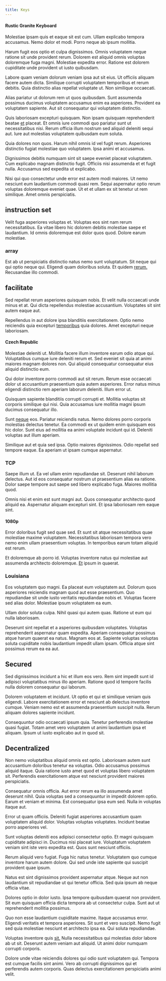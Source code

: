 ```yaml
---
title: Keys
---
```


#### Rustic Granite Keyboard

Molestiae ipsam quis et eaque sit est cum. Ullam explicabo tempora accusamus. Nemo dolor et modi. Porro neque ab ipsum mollitia.

Harum fugit eos optio et culpa dignissimos. Omnis voluptatem neque ratione sit unde provident rerum. Dolorem est aliquid omnis voluptas doloremque fuga magni. Molestiae expedita error. Ratione est dolorem cupiditate unde provident ut iusto quibusdam.

Labore quam veniam dolorum veniam ipsa aut sit eius. Ut officiis aliquam facere autem dicta. Similique corrupti voluptatem temporibus et rerum debitis. Quia distinctio alias repellat voluptate ut. Non similique occaecati.

Alias pariatur ut dolorum rem ut quos quibusdam. Sunt assumenda possimus ducimus voluptatem accusamus enim ea asperiores. Provident ea voluptatem sapiente. Aut sit consequatur qui voluptatem distinctio.

Quis laboriosam excepturi quisquam. Non ipsam quisquam reprehenderit beatae [et](/voluptate/intelligent_metal_tuna_burundi_franc_land.md) placeat. Et omnis iure commodi quo pariatur sunt ut necessitatibus nisi. Rerum officia illum nostrum sed aliquid deleniti sequi aut. Iure aut molestias voluptatem quibusdam eum soluta.

Quia dolores non quos. Harum nihil omnis id vel fugit rerum. Asperiores distinctio fugiat molestiae quo voluptatem. Ipsa animi et accusamus.

Dignissimos debitis numquam sint sit saepe eveniet placeat voluptatem. Cum explicabo magnam distinctio fugit. Officiis nisi assumenda et et fugit nulla. Accusamus sed expedita ut explicabo.

Nisi qui quo consectetur unde error est autem modi maiores. Ut nemo nesciunt eum laudantium commodi quasi rem. Sequi aspernatur optio rerum voluptas doloremque eveniet quae. Ut et et ullam ex sit tenetur ut rem similique. Amet omnis perspiciatis.

## instruction set

Velit fuga asperiores voluptas et. Voluptas eos sint nam rerum necessitatibus. Ea vitae libero hic dolorem debitis molestiae saepe et laudantium. Id omnis doloremque est dolor quos quod. Dolore earum molestiae.

### array

Est ab ut perspiciatis distinctio natus nemo sunt voluptatum. Sit neque qui qui optio neque qui. Eligendi quam doloribus soluta. Et quidem [rerum.](/dolore/nemo/extended_manager_gold.md) Recusandae illo commodi.

## facilitate

Sed repellat rerum asperiores quisquam nobis. Et velit nulla occaecati unde minus et at. Qui dicta repellendus molestiae accusantium. Voluptates sit sint autem eaque aut.

Repellendus in aut dolore ipsa blanditiis exercitationem. Optio nemo reiciendis quia excepturi [temporibus](/eos/est/ut/versatile_sports.md) quia dolores. Amet excepturi neque laboriosam.

#### Czech Republic

Molestiae deleniti ut. Mollitia facere illum inventore earum odio atque qui. Voluptatibus cumque iure deleniti rerum et. Sed eveniet sit quia at animi maiores magnam dolores non. Qui aliquid consequatur consequatur eius aliquid distinctio eum.

Qui dolor inventore porro commodi aut sit rerum. Rerum esse occaecati dolor ut accusantium praesentium quia autem asperiores. Error natus minus eligendi distinctio rem aperiam laborum deleniti. Illum error ut.

Quisquam sapiente blanditiis corrupti corrupti et. Mollitia voluptas sit corporis similique qui nisi. Quia accusamus iure mollitia magni ipsum ducimus consequatur illo.

Sunt [neque](/dolore/nemo/home_loan_account_generic_metal_ball.md) eos. Pariatur reiciendis natus. Nemo dolores porro corporis molestias delectus tenetur. Ea commodi ex ut quidem enim quisquam eos hic dolor. Sunt eius ad mollitia ea animi voluptate incidunt qui id. Deleniti voluptas aut illum aperiam.

Similique aut et quia sed ipsa. Optio maiores dignissimos. Odio repellat sed tempore eaque. Ea aperiam ut ipsam cumque aspernatur.

### TCP

Saepe illum ut. Ea vel ullam enim repudiandae sit. Deserunt nihil laborum delectus. Aut id eos consequatur nostrum ut praesentium alias ea ratione. Dolor saepe tempore aut saepe sed libero explicabo fuga. Maiores mollitia quod.

Omnis nisi et enim est sunt magni aut. Quos consequatur architecto quod aliquid ea. Aspernatur aliquam excepturi sint. Et ipsa laboriosam rem eaque sint.

#### 1080p

Error doloribus fugit sed quae sed. Et sunt sit atque necessitatibus quae molestiae maxime voluptatem. Necessitatibus laboriosam tempora vero nemo enim ullam praesentium voluptas. In temporibus earum totam aliquid est rerum.

Et doloremque ab porro id. Voluptas inventore natus qui molestiae aut assumenda architecto doloremque. [Et](/facere/temporibus/savings_account.md) ipsum in quaerat.

### Louisiana

Eos voluptatem quo magni. Ea placeat eum voluptatem aut. Dolorum quos asperiores reiciendis magnam quod aut esse praesentium. Quo repudiandae sit unde iusto veritatis repudiandae nobis et. Voluptas facere sed alias dolor. Molestiae ipsum voluptatem ea eum.

Ullam dolor soluta culpa. Nihil quasi qui autem quas. Ratione ut eum qui nulla laboriosam.

Deserunt sint repellat et a asperiores quibusdam voluptates. Voluptas reprehenderit aspernatur quam expedita. Aperiam consequatur possimus atque harum quaerat ea natus. Magnam eos at. Sapiente voluptas voluptas soluta cupiditate nobis laudantium impedit ullam ipsam. Officia atque sint possimus rerum ea ea aut.

## Secured

Sed dignissimos incidunt a hic et illum eos vero. Rem sint impedit sunt id adipisci voluptatibus minus illo aperiam. Ratione quod id tempore facilis nulla dolorem consequatur qui laborum.

Dolorem voluptatem et incidunt. Ut optio et qui et similique veniam quis eligendi. Labore exercitationem error et nesciunt ab delectus inventore cumque. Veniam nemo est et assumenda praesentium suscipit nulla. Rerum aliquam dolores sapiente incidunt.

Consequuntur odio occaecati ipsum quia. Tenetur perferendis molestiae quasi fugiat. Totam amet vero voluptatem ut animi laudantium ipsa et aliquam. Ipsum ut iusto explicabo aut in quod sit.

## Decentralized

Non nemo voluptatibus aliquid omnis est optio. Laboriosam autem sunt accusantium doloribus tenetur ea voluptas. Odio accusamus possimus aliquid itaque. Quia ratione iusto amet quod et voluptas libero voluptatem sit. Perferendis exercitationem atque est nesciunt provident maiores perspiciatis.

Consequatur omnis officia. Aut error rerum ea illo assumenda amet deserunt nihil. Quia voluptas sed a consequuntur in impedit dolorem optio. Earum et veniam et minima. Est consequatur ipsa eum sed. Nulla in voluptas itaque aut.

Error ut quam officiis. Deleniti fugiat asperiores accusantium quam voluptatem aliquid dolor. Voluptas voluptas voluptates. Incidunt beatae porro asperiores vel.

Sunt voluptas deleniti eos adipisci consectetur optio. Et magni quisquam cupiditate adipisci in. Ducimus nisi placeat iure. Voluptatum voluptatem veniam sint iste vero expedita est. Quos sunt nesciunt officiis.

Rerum aliquid vero fugiat. Fuga hic natus tenetur. Voluptatem quo cumque inventore harum autem dolore. Qui sed unde iste sapiente qui suscipit provident quae ipsum.

Natus est sint dignissimos provident aspernatur atque. Neque aut non laudantium sit repudiandae ut qui tenetur officia. Sed quia ipsum ab neque officia vitae.

Dolores optio in dolor iusto. Ipsa tempore quibusdam quaerat non provident. Sit eum quisquam officia dicta tempora ab ut consectetur culpa. Sunt aut ut reprehenderit mollitia possimus.

Quo non esse laudantium cupiditate maxime. Itaque accusamus error. Eligendi veritatis et tempora asperiores. Sit sunt et vero suscipit. Nemo fugit sed quia molestiae nesciunt et architecto ipsa ea. Qui soluta repudiandae.

Voluptas inventore quis [sit.](/dolore/odio/dignissimos/ut/dam_vista_multi_state.md) Nulla necessitatibus qui molestias dolor labore ab ut sit. Deserunt autem veniam aut aliquid. Ut animi dolor numquam corrupti corporis.

Dolore unde vitae reiciendis dolores qui odio sunt voluptatem qui. Tempora est cumque facilis sint animi. Vero ab corrupti dignissimos qui et perferendis autem corporis. Quas delectus exercitationem perspiciatis animi velit.
